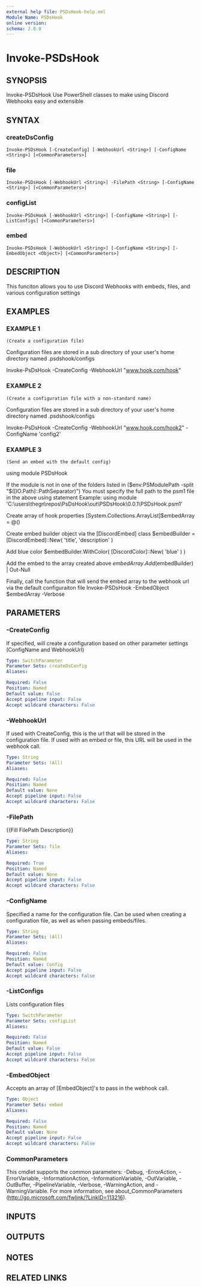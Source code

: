 ```yaml
---
external help file: PSDsHook-help.xml
Module Name: PSDsHook
online version:
schema: 2.0.0
---
```


# Invoke-PSDsHook

## SYNOPSIS
Invoke-PSDsHook
Use PowerShell classes to make using Discord Webhooks easy and extensible

## SYNTAX

### createDsConfig
```
Invoke-PSDsHook [-CreateConfig] [-WebhookUrl <String>] [-ConfigName <String>] [<CommonParameters>]
```

### file
```
Invoke-PSDsHook [-WebhookUrl <String>] -FilePath <String> [-ConfigName <String>] [<CommonParameters>]
```

### configList
```
Invoke-PSDsHook [-WebhookUrl <String>] [-ConfigName <String>] [-ListConfigs] [<CommonParameters>]
```

### embed
```
Invoke-PSDsHook [-WebhookUrl <String>] [-ConfigName <String>] [-EmbedObject <Object>] [<CommonParameters>]
```

## DESCRIPTION
This funciton allows you to use Discord Webhooks with embeds, files, and various configuration settings

## EXAMPLES

### EXAMPLE 1
```
(Create a configuration file)
```

Configuration files are stored in a sub directory of your user's home directory named .psdshook/configs

Invoke-PsDsHook -CreateConfig -WebhookUrl "www.hook.com/hook"

### EXAMPLE 2
```
(Create a configuration file with a non-standard name)
```

Configuration files are stored in a sub directory of your user's home directory named .psdshook/configs

Invoke-PsDsHook -CreateConfig -WebhookUrl "www.hook.com/hook2" -ConfigName 'config2'

### EXAMPLE 3
```
(Send an embed with the default config)
```

using module PSDsHook

If the module is not in one of the folders listed in ($env:PSModulePath -split "$(\[IO.Path\]::PathSeparator)")
You must specify the full path to the psm1 file in the above using statement
Example: using module 'C:\users\thegn\repos\PsDsHook\out\PSDsHook\0.0.1\PSDsHook.psm1'

Create array of hook properties
\[System.Collections.ArrayList\]$embedArray = @()

Create embed builder object via the \[DiscordEmbed\] class
$embedBuilder = \[DiscordEmbed\]::New(
                    'title',
                    'description'
                )

Add blue color
$embedBuilder.WithColor(
    \[DiscordColor\]::New(
            'blue'
    )
)

Add the embed to the array created above
$embedArray.Add($embedBuilder) | Out-Null

Finally, call the function that will send the embed array to the webhook url via the default configuraiton file
Invoke-PSDsHook -EmbedObject $embedArray -Verbose

## PARAMETERS

### -CreateConfig
If specified, will create a configuration based on other parameter settings (ConfigName and WebhookUrl)

```yaml
Type: SwitchParameter
Parameter Sets: createDsConfig
Aliases:

Required: False
Position: Named
Default value: False
Accept pipeline input: False
Accept wildcard characters: False
```

### -WebhookUrl
If used with CreateConfig, this is the url that will be stored in the configuration file.
If used with an embed or file, this URL will be used in the webhook call.

```yaml
Type: String
Parameter Sets: (All)
Aliases:

Required: False
Position: Named
Default value: None
Accept pipeline input: False
Accept wildcard characters: False
```

### -FilePath
{{Fill FilePath Description}}

```yaml
Type: String
Parameter Sets: file
Aliases:

Required: True
Position: Named
Default value: None
Accept pipeline input: False
Accept wildcard characters: False
```

### -ConfigName
Specified a name for the configuration file. 
Can be used when creating a configuration file, as well as when passing embeds/files.

```yaml
Type: String
Parameter Sets: (All)
Aliases:

Required: False
Position: Named
Default value: Config
Accept pipeline input: False
Accept wildcard characters: False
```

### -ListConfigs
Lists configuration files

```yaml
Type: SwitchParameter
Parameter Sets: configList
Aliases:

Required: False
Position: Named
Default value: False
Accept pipeline input: False
Accept wildcard characters: False
```

### -EmbedObject
Accepts an array of \[EmbedObject\]'s to pass in the webhook call.

```yaml
Type: Object
Parameter Sets: embed
Aliases:

Required: False
Position: Named
Default value: None
Accept pipeline input: False
Accept wildcard characters: False
```

### CommonParameters
This cmdlet supports the common parameters: -Debug, -ErrorAction, -ErrorVariable, -InformationAction, -InformationVariable, -OutVariable, -OutBuffer, -PipelineVariable, -Verbose, -WarningAction, and -WarningVariable.
For more information, see about_CommonParameters (http://go.microsoft.com/fwlink/?LinkID=113216).

## INPUTS

## OUTPUTS

## NOTES

## RELATED LINKS
